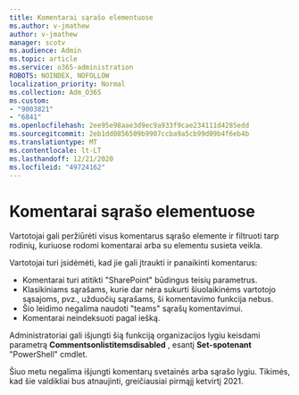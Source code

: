 ```yaml
---
title: Komentarai sąrašo elementuose
ms.author: v-jmathew
author: v-jmathew
manager: scotv
ms.audience: Admin
ms.topic: article
ms.service: o365-administration
ROBOTS: NOINDEX, NOFOLLOW
localization_priority: Normal
ms.collection: Adm_O365
ms.custom:
- "9003821"
- "6841"
ms.openlocfilehash: 2ee95e98aae3d9ec9a933f9cae234111d4285edd
ms.sourcegitcommit: 2eb1dd0856509b9907ccba9a5cb99d09b4f6eb4b
ms.translationtype: MT
ms.contentlocale: lt-LT
ms.lasthandoff: 12/21/2020
ms.locfileid: "49724162"
---
```

# <a name="comments-on-list-items"></a>Komentarai sąrašo elementuose

Vartotojai gali peržiūrėti visus komentarus sąrašo elemente ir filtruoti tarp rodinių, kuriuose rodomi komentarai arba su elementu susieta veikla.

Vartotojai turi įsidėmėti, kad jie gali įtraukti ir panaikinti komentarus:

- Komentarai turi atitikti "SharePoint" būdingus teisių parametrus.
- Klasikiniams sąrašams, kurie dar nėra sukurti šiuolaikinėms vartotojo sąsajoms, pvz., užduočių sąrašams, ši komentavimo funkcija nebus.
- Šio leidimo negalima naudoti "teams" sąrašų komentavimui.
- Komentarai neindeksuoti pagal iešką.

Administratoriai gali išjungti šią funkciją organizacijos lygiu keisdami parametrą **Commentsonlistitemsdisabled** , esantį **Set-spotenant** "PowerShell" cmdlet.

Šiuo metu negalima išjungti komentarų svetainės arba sąrašo lygiu. Tikimės, kad šie valdikliai bus atnaujinti, greičiausiai pirmąjį ketvirtį 2021.
